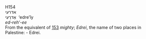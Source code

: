 <body>
  <p>H154<br>  אדרעי  <br> אֶדרֶעִי  ‎  ‘edre‛ı̂y  <br><i>ed-reh‘-ee </i><br>From the equivalent of <a href="h0153.htm">153</a>  <i>mighty</i>; <i>Edrei</i>, the name of two places in Palestine: - Edrei.<br></p>
 </body>